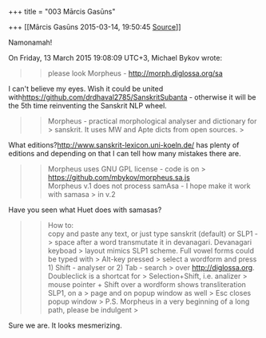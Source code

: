 +++
title = "003 Mārcis Gasūns"

+++
[[Mārcis Gasūns	2015-03-14, 19:50:45 [Source](https://groups.google.com/g/samskrita/c/ozl8RewKAfc)]]



Namonamah!

  
  
On Friday, 13 March 2015 19:08:09 UTC+3, Michael Bykov wrote:

> 
> > 
> > please look Morpheus - <http://morph.diglossa.org/sa>  
> > 
> > 

I can't believe my eyes. Wish it could be united with<https://github.com/drdhaval2785/SanskritSubanta> - otherwise it will be the 5th time reinventing the Sanskrit NLP wheel.



> 
> >   
> > 
> >   
> > 
> > Morpheus - practical morphological analyser and dictionary for > sanskrit. It uses MW and Apte dicts from open sources. >
> 
> > 
> > 

What editions?<http://www.sanskrit-lexicon.uni-koeln.de/> has plenty of editions and depending on that I can tell how many mistakes there are.



> 
> > 
> > 
> > Morpheus uses GNU GPL license - code is on > <https://github.com/mbykov/morpheus.sa.js>  
> > Morpheus v.1 does not process samAsa - I hope make it work with samasa > in v.2  
> > 
> > 
> > 

Have you seen what Huet does with samasas?



> 
> > 
> > 
> > How to:  
> > copy and paste any text, or just type sanskrit (default) or SLP1 - > space after a word transmutate it in devanagari. Devanagari keyboad > layout mimics SLP1 scheme. Full vowel forms could be typed with > Alt-key pressed >
> select a wordform and press 1) Shift - analyser or 2) Tab - search > over <http://diglossa.org>. Doubleclick is a shortcat for > Selection+Shift, i.e. analizer >
> mouse pointer + Shift over a wordform shows transliteration SLP1, on a > page and on popup window as well >
> Esc closes popup window >
> P.S. Morpheus in a very beginning of a long path, please be indulgent >
> 
> > 
> > 

Sure we are. It looks mesmerizing.

